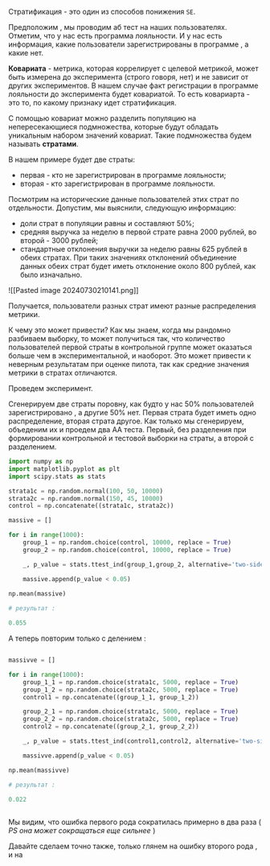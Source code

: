 Стратификация - это один из способов понижения `SE`.

Предположим , мы проводим аб тест на наших пользователях. Отметим, что у нас есть программа лояльности. И у нас есть информация, какие пользователи зарегистрированы в программе , а какие нет. 

**Ковариата** - метрика, которая коррелирует с целевой метрикой, может быть измерена до эксперимента (строго говоря, нет) и не зависит от других экспериментов. В нашем случае факт регистрации в программе лояльности до эксперимента будет ковариатой. То есть ковариарта - это то, по какому признаку идет стратификация. 

С помощью ковариат можно разделить популяцию на непересекающиеся подмножества, которые будут обладать уникальным набором значений ковариат. Такие подмножества будем называть **стратами**.

В нашем примере будет две страты:

- первая - кто не зарегистрирован в программе лояльности;
- вторая - кто зарегистрирован в программе лояльности.

Посмотрим на исторические данные пользователей этих страт по отдельности. Допустим, мы выяснили, следующую информацию:

- доли страт в популяции равны и составляют 50%;
- средняя выручка за неделю в первой страте равна 2000 рублей, во второй - 3000 рублей;
- стандартные отклонения выручки за неделю равны 625 рублей в обеих стратах. При таких значениях отклонений объединение данных обеих страт будет иметь отклонение около 800 рублей, как было изначально.

![[Pasted image 20240730210141.png]]

Получается, пользователи разных страт имеют разные распределения метрики.

К чему это может привести? Как мы знаем, когда мы рандомно разбиваем выборку, то может получиться так, что количество пользователей первой страты в контрольной группе может оказаться больше чем в экспериментальной, и наоборот. Это может привести к неверным результатам при оценке пилота, так как средние значения метрики в стратах отличаются.

Проведем эксперимент. 

Сгенерируем две страты поровну, как будто у нас 50% пользователей зарегистрировано , а другие 50% нет. Первая страта будет иметь одно распределение, вторая страта другое. Как только мы сгенерируем, объеденим их и проедем два АА теста. Первый, без разделения при формировании контрольной и тестовой выборки на страты, а второй с разделением. 

```python
import numpy as np
import matplotlib.pyplot as plt
import scipy.stats as stats

strata1c = np.random.normal(100, 50, 10000)
strata2c = np.random.normal(150, 45, 10000)
control = np.concatenate((strata1c, strata2c))

massive = []

for i in range(1000):
    group_1 = np.random.choice(control, 10000, replace = True)
    group_2 = np.random.choice(control, 10000, replace = True)

    _, p_value = stats.ttest_ind(group_1,group_2, alternative='two-sided')

    massive.append(p_value < 0.05)
    
np.mean(massive)

# результат : 

0.055
```

А теперь повторим только с делением : 

```python

massivve = []

for i in range(1000):
    group_1_1 = np.random.choice(strata1c, 5000, replace = True)
    group_1_2 = np.random.choice(strata2c, 5000, replace = True)
    control1 = np.concatenate((group_1_1, group_1_2))

    group_2_1 = np.random.choice(strata1c, 5000, replace = True)
    group_2_2 = np.random.choice(strata2c, 5000, replace = True)
    control2 = np.concatenate((group_2_1, group_2_2))

    _, p_value = stats.ttest_ind(control1,control2, alternative='two-sided')

    massivve.append(p_value < 0.05)

np.mean(massivve)

# результат : 

0.022
    
```

Мы видим, что ошибка первого рода сократилась примерно в два раза ( *PS она может сокращаться еще сильнее* )

Давайте сделаем точно также, только глянем на ошибку второго рода , и на 